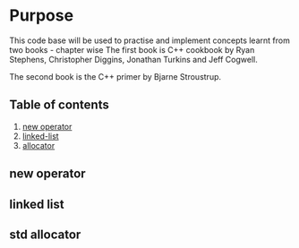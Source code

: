 # Purpose 
This code base will be used to practise and implement concepts learnt from two
books - chapter wise
The first book is C++ cookbook by Ryan Stephens, Christopher Diggins, Jonathan
Turkins and Jeff Cogwell.

The second book is the C++ primer by Bjarne Stroustrup. 

## Table of contents
1. [new operator](#new-operator)
2. [linked-list](#linked-list)
3. [allocator](#std-allocator)
## new operator
## linked list
## std allocator
